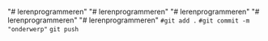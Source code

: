 "# lerenprogrammeren" 
"# lerenprogrammeren" 
"# lerenprogrammeren" 
"# lerenprogrammeren" 
"# lerenprogrammeren" 
`#git add .`
`#git commit -m "onderwerp"`
`git push`